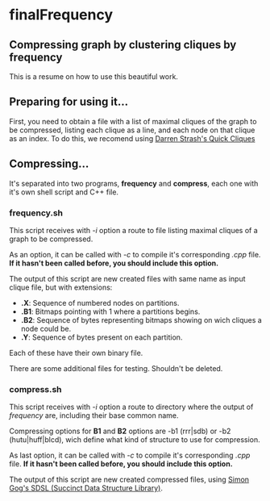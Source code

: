 # finalFrequency
## Compressing graph by clustering cliques by frequency

This is a resume on how to use this beautiful work.


## Preparing for using it...
First, you need to obtain a file with a list of maximal cliques of the graph to be compressed, listing each clique as a line, and each node on that clique as an index.
To do this, we recomend using [Darren Strash's Quick Cliques](https://github.com/darrenstrash/quick-cliques)


## Compressing...
It's separated into two programs, **frequency** and **compress**, each one with it's own shell script and C++ file.

### frequency.sh
This script receives with *-i* option a route to file listing maximal cliques of a graph to be compressed.

As an option, it can be called with *-c* to compile it's corresponding *.cpp* file.
**If it hasn't been called before, you should include this option.**

The output of this script are new created files with same name as input clique file, but with extensions:

- **.X**: Sequence of numbered nodes on partitions.
- **.B1**: Bitmaps pointing with 1 where a partitions begins.
- **.B2**: Sequence of bytes representing bitmaps showing on wich cliques a node could be.
- **.Y**: Sequence of bytes present on each partition.

Each of these have their own binary file.

There are some additional files for testing. Shouldn't be deleted.

### compress.sh
This script receives with *-i* option a route to directory where the output of *frequency* are, including their base common name.

Compressing options for **B1** and **B2** options are -b1 (rrr|sdb) or -b2 (hutu|huff|blcd), wich define what kind of structure to use for compression.

As last option, it can be called with *-c* to compile it's corresponding *.cpp* file.
**If it hasn't been called before, you should include this option.**

The output of this script are new created compressed files, using [Simon Gog's SDSL (Succinct Data Structure Library)](https://github.com/simongog/sdsl-lite).
